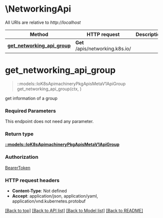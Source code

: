 # \NetworkingApi

All URIs are relative to *http://localhost*

Method | HTTP request | Description
------------- | ------------- | -------------
[**get_networking_api_group**](NetworkingApi.md#get_networking_api_group) | **Get** /apis/networking.k8s.io/ | 


# **get_networking_api_group**
> ::models::IoK8sApimachineryPkgApisMetaV1ApiGroup get_networking_api_group(ctx, )


get information of a group

### Required Parameters
This endpoint does not need any parameter.

### Return type

[**::models::IoK8sApimachineryPkgApisMetaV1ApiGroup**](io.k8s.apimachinery.pkg.apis.meta.v1.APIGroup.md)

### Authorization

[BearerToken](../README.md#BearerToken)

### HTTP request headers

 - **Content-Type**: Not defined
 - **Accept**: application/json, application/yaml, application/vnd.kubernetes.protobuf

[[Back to top]](#) [[Back to API list]](../README.md#documentation-for-api-endpoints) [[Back to Model list]](../README.md#documentation-for-models) [[Back to README]](../README.md)

